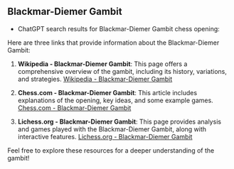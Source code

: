 ## Blackmar-Diemer Gambit

 + ChatGPT search results for Blackmar-Diemer Gambit chess opening:

Here are three links that provide information about the Blackmar-Diemer Gambit:

1. **Wikipedia - Blackmar-Diemer Gambit**: This page offers a comprehensive overview of the gambit, including its history, variations, and strategies.
   [Wikipedia - Blackmar-Diemer Gambit](https://en.wikipedia.org/wiki/Blackmar%E2%80%93Diemer_Gambit)

2. **Chess.com - Blackmar-Diemer Gambit**: This article includes explanations of the opening, key ideas, and some example games.
   [Chess.com - Blackmar-Diemer Gambit](https://www.chess.com/openings/Blackmar-Diemer-Gambit)

3. **Lichess.org - Blackmar-Diemer Gambit**: This page provides analysis and games played with the Blackmar-Diemer Gambit, along with interactive features.
   [Lichess.org - Blackmar-Diemer Gambit](https://lichess.org/opening/Blackmar-Diemer-Gambit)

Feel free to explore these resources for a deeper understanding of the gambit!
